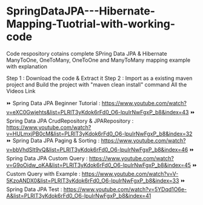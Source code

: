 # SpringDataJPA---Hibernate-Mapping-Tuotrial-with-working-code
Code respository cotains complete SPring Data JPA &amp; Hibernate ManyToOne, OneToMany, OneToOne and ManyToMany mapping example with explanation

Step 1 : Download the code & Extract it
Step 2 : Import as a existing maven project and Build the project with "maven clean install" command
All the Videos Link 

⏩  Spring Data JPA Beginner Tutorial :  https://www.youtube.com/watch?v=eXC0Gwjehts&list=PLRlT3yKdok6rFd0_O6-lpuIrNwFgxP_b8&index=43
⏩ Spring Data JPA CrudRepository & JPARepository : https://www.youtube.com/watch?v=HULmxjPB0cM&list=PLRlT3yKdok6rFd0_O6-lpuIrNwFgxP_b8&index=32
⏩ Spring Data JPA Paging & Sorting : https://www.youtube.com/watch?v=bbVhdSlt9vQ&list=PLRlT3yKdok6rFd0_O6-lpuIrNwFgxP_b8&index=46
⏩ Spring Data JPA Custom Query : https://www.youtube.com/watch?v=G9oOidw_oKA&list=PLRlT3yKdok6rFd0_O6-lpuIrNwFgxP_b8&index=45 
⏩ Custom Query with Example : https://www.youtube.com/watch?v=V-5KzoANDX0&list=PLRlT3yKdok6rFd0_O6-lpuIrNwFgxP_b8&index=33
⏩ Spring Data JPA Test : https://www.youtube.com/watch?v=5YDqd1O6e-A&list=PLRlT3yKdok6rFd0_O6-lpuIrNwFgxP_b8&index=41

